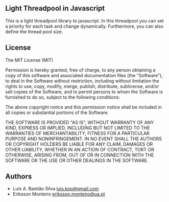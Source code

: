 Light Threadpool in Javascript 
----------

This is a light threadpool library to javascript. In this threadpool you can set a priority for each task and change dynamically. Furthermore, you can also define the thread pool size. 


License 
--------
The MIT License (MIT)


Permission is hereby granted, free of charge, to any person obtaining a copy
of this software and associated documentation files (the "Software"), to deal
in the Software without restriction, including without limitation the rights
to use, copy, modify, merge, publish, distribute, sublicense, and/or sell
copies of the Software, and to permit persons to whom the Software is
furnished to do so, subject to the following conditions:

The above copyright notice and this permission notice shall be included in
all copies or substantial portions of the Software.

THE SOFTWARE IS PROVIDED "AS IS", WITHOUT WARRANTY OF ANY KIND, EXPRESS OR
IMPLIED, INCLUDING BUT NOT LIMITED TO THE WARRANTIES OF MERCHANTABILITY,
FITNESS FOR A PARTICULAR PURPOSE AND NONINFRINGEMENT. IN NO EVENT SHALL THE
AUTHORS OR COPYRIGHT HOLDERS BE LIABLE FOR ANY CLAIM, DAMAGES OR OTHER
LIABILITY, WHETHER IN AN ACTION OF CONTRACT, TORT OR OTHERWISE, ARISING FROM,
OUT OF OR IN CONNECTION WITH THE SOFTWARE OR THE USE OR OTHER DEALINGS IN
THE SOFTWARE.


Authors 
-------
* Luís A. Bastião Silva <luis.kop@gmail.com>
* Eriksson Monteiro <eriksson.monteiro@ua.pt>
